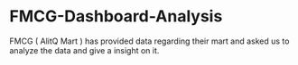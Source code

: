 # FMCG-Dashboard-Analysis
FMCG ( AlitQ Mart ) has provided data regarding their mart and asked us to analyze the data and give a insight on it.
